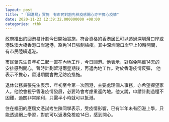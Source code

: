 ```yaml
---
layout: post
title: "「回港易」實施　有市民對豁免檢疫感開心亦不擔心疫情"
date: 2020-11-23 12:39:32.000000000 +08:00
categories: rthk
---
```


政府推出的回港易計劃今日開始實施，符合資格的香港居民可以透過深圳灣口岸或港珠澳大橋香港口岸返港，豁免14日強制檢疫。其中深圳灣口岸早上10時開關，有市民陸續返港。

市民葉先生自年初二起一直在內地工作，今日回港。他表示，對豁免隔離14天的安排感到開心，暫時計劃留港兩星期後，再返內地工作。對於香港疫情反彈， 他表示不擔心，留港期間會做足防疫措施。

退休公務員張先生表示，年初至今第一次回港，主要處理個人事務，亦希望探望家人。他說會視乎香港疫情發展，必要時會考慮重返內地。他又說，申請計劃過程不困難，過關非常順利，只需半小時就可以抵港。

住在福田的應屆文憑試考生陳同學表示，受疫情影響，已有半年未有回港上學，只能透過網上學習，對於可以返港免檢疫14日，感到開心。
